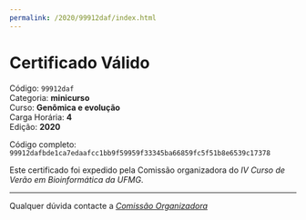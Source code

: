 ```yaml
---
permalink: /2020/99912daf/index.html
---
```


# Certificado Válido

Código: `99912daf`<br>
Categoria: **minicurso**<br>
Curso: **Genômica e evolução**<br>
Carga Horária: **4**<br>
Edição: **2020**<br>


Código completo: `99912dafbde1ca7edaafcc1bb9f59959f33345ba66859fc5f51b8e6539c17378`


Este certificado foi expedido pela Comissão organizadora do *IV Curso de Verão em Bioinformática da UFMG*.

----

Qualquer dúvida contacte a [_Comissão Organizadora_](<mailto:cursobioinfoufmg@gmail.com$subject=[Certificados]>)


